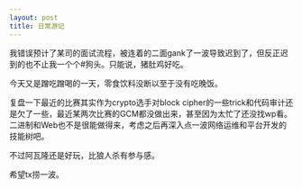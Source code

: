 ```yaml
---
layout: post
title: 日常游记
---
```


我错误预计了某司的面试流程，被连着的二面gank了一波导致迟到了，但反正迟到的也不止我一个个#狗头。只能说，猪肚鸡好吃。

今天又是蹭吃蹭喝的一天，零食饮料没断以至于没有吃晚饭。

复盘一下最近的比赛其实作为crypto选手对block cipher的一些trick和代码审计还是欠了一些，最近某两次比赛的GCM都没做出来，甚至因为太忙了还没找wp看。二进制和Web也不是很能做得来，考虑之后再深入点一波网络运维和平台开发的技能树吧。



不过阿瓦隆还是好玩，比狼人杀有参与感。

希望tx捞一波。

